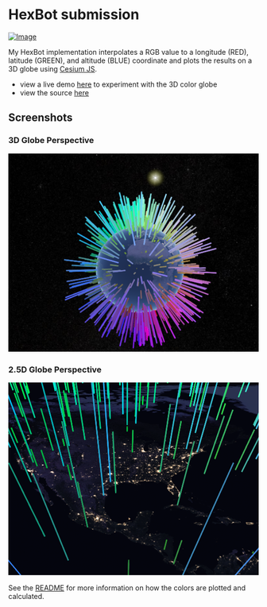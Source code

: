 # HexBot submission

<a href="https://lonnygomes.github.io/hexbot-demo/">![Image](https://img.shields.io/badge/site-view%20demo-blue.svg)</a>

My HexBot implementation interpolates a RGB value to a longitude (RED), latitude (GREEN), and altitude (BLUE) coordinate and plots the results on a 3D globe using [Cesium JS](https://cesiumjs.org/index.html).

-   view a live demo [here](https://lonnygomes.github.io/hexbot-demo/) to experiment with the 3D color globe
-   view the source [here](https://github.com/LonnyGomes/hexbot)

## Screenshots

### 3D Globe Perspective

![3D Globe screenshot](cesium_hexbot_screenshot2.png)

### 2.5D Globe Perspective

![2D Globe screenshot](cesium_hexbot_screenshot1.png)

See the [README](https://github.com/LonnyGomes/hexbot#-meet-my-hexbot) for more information on how the colors are plotted and calculated.
